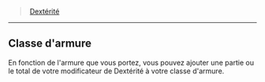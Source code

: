 ﻿---
!GenericItem
Name: Classe d'armure
Id: abilities_dexterity_hd.md#classe-darmure
ParentLink: abilities_dexterity_hd.md#dextérité
ParentName: Dextérité
NameLevel: 2
Attributes:
  Name: Classe d'armure
  Markdown: >+
    ## <!--Name-->Classe d'armure<!--/Name-->


    En fonction de l'armure que vous portez, vous pouvez ajouter une partie ou le total de votre modificateur de Dextérité à votre classe d'armure.

AttributesDictionary: >+
  Name: Classe d'armure

  Markdown: >+

    ## <!--Name-->Classe d'armure<!--/Name-->





    En fonction de l'armure que vous portez, vous pouvez ajouter une partie ou le total de votre modificateur de Dextérité à votre classe d'armure.



---
> [Dextérité](hd_abilities_dexterity.md)

---

## Classe d'armure

En fonction de l'armure que vous portez, vous pouvez ajouter une partie ou le total de votre modificateur de Dextérité à votre classe d'armure.

